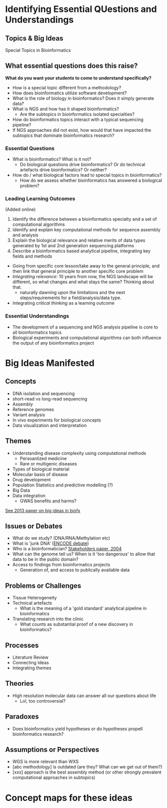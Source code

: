 # Identifying Essential QUestions and Understandings  
## Topics & Big Ideas  
Special Topics in Bioinformatics  
## What essential questions does this raise?   
**What do you want your students to come to understand specifically?** 
- How is a special topic different from a methodology?  
- How does bioinformatics utilize software development?  
- What is the role of biology in bioinformatics? Does it simply generate data?  
- What is NGS and how has it shaped bioinformatics?  
	- Are the subtopics in bioinformatics isolated specialties?  
- How do bioinformatics topics interact with a typical sequencing pipeline?  
- If NGS approaches did not exist, how would that have impacted the subtopics that dominate bioinformatics research?  

### Essential Questions  
- What is bioinformatics? What is it not?  
	- Do biological questions drive bioinformatics? Or do technical artefacts drive bioinformatics? Or neither?  
- How do / what biological factors lead to special topics in bioinformatics?  
	- How do we assess whether bioinformatics has answered a biological problem?  

### Leading Learning Outcomes  
(Added online)  
1) Identify the difference between a bioinformatics specialty and a set of computational algorithms  
2) Identify and explain key computational methods for sequence assembly and analysis  
3) Explain the biological relevance and relative merits of data types generated by 1st and 2nd generation sequencing platforms  
4) Describe a bioinformatics based analytical pipeline, integrating key fields and methods  

- Going from specific core lesson/take away to the general principle, and then link that general principle to another specific core problem   
- *Integrating relevance*: 10 years from now, the NGS landscape will be different, so what changes and what stays the same? Thinking about that.  
	- naturally dawning upon the limitations and the next steps/requirements for a field/analysis/data type.  
- Integrating *critical thinking* as a learning outcome  

### Essential Understandings  
- The development of a sequencing and NGS analysis pipeline is core to all bioinformatics topics   
- Biological experiments and computational algorithms can both influence the output of any bioinformatics project  

# Big Ideas Manifested   
## Concepts  
- DNA isolation and sequencing  
- short-read vs long-read sequencing   
- Assembly    
- Reference genomes  
- Variant analysis  
- In vivo experiments for biological concepts  
- Data visualization and interpretation  
## Themes  
- Understanding disease complexity using computational methods  
	- Persoanlized medicine  
	- Rare or multigenic diseases   
- Types of biological material  
- Molecular basis of disease  
- Drug development  
- Population Statistics and predictive modelling (?)  
- Big Data  
- Data integration  
	- GWAS benefits and harms?  

[See 2013 paper on big ideas in biofx](https://www.ncbi.nlm.nih.gov/pmc/articles/PMC3615659/)  

## Issues or Debates  
- What do we study? (DNA/RNA/Methylation etc)  
- What is 'junk DNA' ([ENCODE debate](https://www.nature.com/articles/509137e))  
- Who is a bioinformatician? [Stakeholders paper, 2004](https://www.ncbi.nlm.nih.gov/pmc/articles/PMC2047326/)  
- What can the genome tell us? When is it 'too dangerous' to allow that data to be in the public domain?  
- Access to findings from bioinformatics projects  
	- Generation of, and access to publically available data  

## Problems or Challenges  
- Tissue Heterogeneity  
- Technical artefacts  
	- What is the meaning of a 'gold standard' analytical pipeline in bioinformatics  
- Translating research into the clinic  
	- What counts as substantial proof of a new discovery in bioinformatics?  

## Processes  
- Literature Review  
- Connecting Ideas  
- Integrating themes  

## Theories  
- High resolution molecular data can answer all our questions about life  
	- Lol, too controversial?  

## Paradoxes  
- Does bioinformatics yield hypotheses or do hypotheses propell bioinformatics research?  

## Assumptions or Perspectives  
- WGS is more relevant than WXS  
- [abc methodology] is outdated (are they? What can we get out of them?)   
- [xxx] approach is the best assembly method (or other strongly prevalent computational approaches in subtopics)  

# Concept maps for these ideas  

